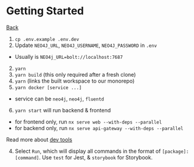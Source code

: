 # Getting Started

[Back](../README.md)

1. `cp .env.example .env.dev`
2. Update `NEO4J_URL`, `NEO4J_USERNAME`, `NEO4J_PASSWORD` in `.env`
  - Usually is `NEO4j_URL=bolt://localhost:7687`
2. `yarn`
3. `yarn build` (this only required after a fresh clone)
4. `yarn` (links the built workspace to our monorepo)
5. `yarn docker [service ...]`
  - service can be `neo4j`, `neo4j`, `fluentd`
6. `yarn start` will run backend & frontend
  - for frontend only, run `nx serve web --with-deps --parallel`
  - for backend only, run `nx serve api-gateway --with-deps --parallel`


Read more about [dev tools](5-devtools.md)

4. Select `Run`, which will display all commands in the format of `[package]:[command]`. Use `test` for Jest, & `storybook` for Storybook.